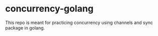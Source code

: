 # concurrency-golang
This repo is meant for practicing concurrency using channels and sync package in golang.
